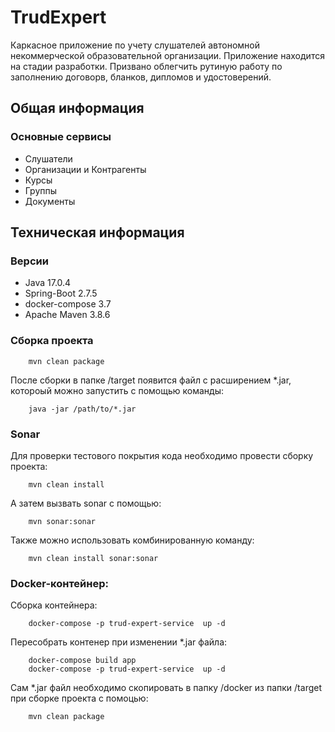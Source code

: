 # TrudExpert

Каркасное приложение по учету слушателей автономной некоммерческой образовательной организации.
Приложение находится на стадии разработки.
Призвано облегчить рутиную работу по заполнению договорв, бланков, дипломов и удостоверений.

## Общая информация

### Основные сервисы

* Слушатели
* Организации и Контрагенты
* Курсы
* Группы
* Документы

## Техническая информация

### Версии

* Java 17.0.4
* Spring-Boot 2.7.5
* docker-compose 3.7
* Apache Maven 3.8.6

### Сборка проекта

        mvn clean package

После сборки в папке /target появится файл с расширением *.jar, котороый можно запустить с помощью команды:

        java -jar /path/to/*.jar

### Sonar

Для проверки тестового покрытия кода необходимо провести сборку проекта:

        mvn clean install

А затем вызвать sonar с помощью:

        mvn sonar:sonar

Также можно использовать комбинированную команду:

        mvn clean install sonar:sonar

### Docker-контейнер:

Сборка контейнера:

        docker-compose -p trud-expert-service  up -d

Пересобрать контенер при изменении *.jar файла:

        docker-compose build app
        docker-compose -p trud-expert-service  up -d

Сам *.jar файл необходимо скопировать в папку /docker из папки /target при сборке проекта с помоцью:

        mvn clean package